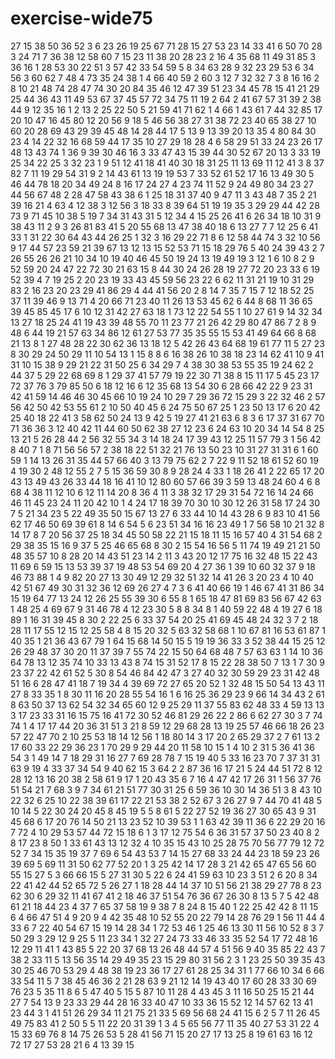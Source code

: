 # exercise-wide75
27
15
38
50
36
52
3
6
23
26
19
25
67
71
28
15
27
53
23
14
33
41
6
50
70
28
3
24
71
7
36
38
12
58
60
7
15
23
11
38
20
28
23
2
16
4
35
68
11
49
31
85
3
36
16
1
28
53
30
22
51
3
57
42
33
54
59
5
8
34
63
28
9
32
23
29
53
6
34
56
3
60
62
7
48
4
73
35
24
38
1
4
66
40
59
2
60
3
12
7
32
32
7
3
8
16
16
2
8
10
21
48
74
28
47
74
30
20
84
35
46
12
47
39
51
23
34
45
78
15
41
21
29
25
44
36
43
11
49
53
67
37
45
57
72
34
75
11
19
2
64
2
41
67
57
31
39
2
38
44
9
12
35
16
1
2
13
2
25
22
50
5
21
59
41
71
62
1
4
66
1
43
61
7
44
32
85
17
20
10
47
16
45
80
12
20
56
9
18
5
46
56
38
27
31
38
72
23
40
65
38
27
10
60
20
28
69
43
29
39
45
48
14
28
44
17
5
13
9
13
39
20
13
35
4
80
84
30
23
4
14
22
32
16
68
59
44
17
35
10
27
29
18
28
4
6
58
29
51
33
24
23
26
17
48
13
43
74
1
36
9
39
30
46
16
3
33
47
43
15
39
44
30
52
67
20
13
3
33
19
25
34
22
25
3
32
23
1
9
51
12
41
18
41
40
30
18
31
25
11
13
69
11
12
41
3
8
37
82
7
11
19
29
54
31
9
2
14
43
61
13
19
19
53
7
33
52
61
52
17
16
13
49
30
5
46
44
78
18
20
34
49
24
8
16
17
24
27
4
23
74
11
52
9
24
49
80
34
23
27
44
56
67
48
2
28
47
58
43
38
6
1
25
18
31
37
40
9
47
11
3
43
48
7
35
2
21
39
16
21
4
63
4
12
38
3
12
56
3
18
33
8
39
64
51
19
19
35
3
29
29
44
42
28
73
9
71
45
10
38
5
19
7
34
31
43
31
5
12
34
4
15
25
26
41
6
26
34
18
10
31
9
38
43
11
2
9
3
26
81
83
41
5
20
55
68
13
47
38
40
18
6
13
27
7
7
12
25
6
41
33
1
31
22
30
64
43
44
26
25
1
32
3
16
29
22
71
8
6
12
58
44
74
3
32
10
56
9
17
44
57
23
59
21
39
67
13
12
13
15
52
53
71
15
18
29
76
5
40
24
39
43
2
7
26
55
26
26
21
10
34
10
19
40
46
45
50
19
24
13
19
49
19
3
12
1
6
10
8
2
9
52
59
20
24
47
22
72
30
21
63
15
8
44
30
24
26
28
19
27
72
20
23
33
6
19
52
39
4
7
19
25
2
20
23
19
33
43
45
59
56
23
22
6
62
11
31
21
19
10
31
29
83
2
16
23
20
23
29
41
86
29
4
44
41
56
20
2
8
14
7
35
7
15
7
12
18
52
25
37
11
39
46
9
13
71
4
20
66
71
23
40
11
26
13
53
45
62
6
44
8
68
11
36
65
39
45
85
45
17
6
10
12
31
42
27
63
18
1
73
12
22
54
55
1
10
27
61
9
14
32
34
13
27
18
25
24
41
19
43
39
48
55
70
11
23
77
21
26
42
29
80
47
86
7
2
8
9
48
6
44
19
21
57
63
34
86
12
61
27
53
77
35
35
55
15
53
41
49
64
66
8
68
21
13
8
1
27
48
28
22
30
62
36
13
18
12
5
42
26
43
64
68
19
61
77
11
5
27
23
8
30
29
24
50
29
11
10
54
13
1
15
8
8
6
16
38
26
10
38
18
23
14
62
41
10
9
41
31
10
15
38
9
29
21
22
31
50
25
6
34
29
7
4
38
30
38
53
55
35
19
24
62
2
44
37
5
29
22
68
69
8
1
29
37
41
57
79
19
22
30
71
38
8
15
11
17
5
45
23
17
72
37
76
3
79
85
50
6
18
12
16
6
12
35
68
13
54
30
6
28
66
42
22
9
23
31
42
41
59
14
46
46
30
45
66
10
19
24
10
29
7
29
36
72
15
29
3
22
32
46
2
57
56
42
50
42
53
55
61
2
10
50
40
45
6
24
75
50
67
25
1
23
50
13
17
6
20
42
25
40
18
22
41
3
58
62
50
24
13
9
42
5
19
27
41
21
63
6
8
3
6
17
37
31
67
70
71
36
36
3
12
40
42
11
44
60
50
62
38
27
12
23
6
24
63
10
20
34
14
54
8
25
13
21
5
26
28
44
2
56
32
55
34
3
14
18
24
17
39
43
12
25
11
57
79
3
1
56
42
8
40
7
1
8
71
56
56
57
2
38
18
22
51
32
21
76
13
50
23
10
31
27
31
31
6
1
60
59
1
14
13
26
31
35
44
57
66
40
3
13
79
75
62
2
7
22
9
11
52
18
61
52
60
19
4
19
30
2
48
12
55
2
7
5
15
36
59
30
8
9
28
24
4
33
1
18
26
41
2
22
65
17
20
43
13
49
43
26
33
44
18
16
41
10
12
80
60
57
66
39
3
59
13
48
24
60
4
6
8
68
4
38
11
12
10
6
12
11
14
20
8
36
4
11
3
38
32
17
29
31
54
72
16
14
24
66
46
11
45
23
24
11
20
42
10
1
4
24
17
18
39
70
30
10
30
12
26
31
58
17
24
30
7
5
21
34
23
5
22
49
35
50
15
67
13
27
6
33
44
10
14
43
28
6
9
83
10
41
56
62
17
46
50
69
39
61
8
14
6
54
5
6
23
51
34
16
16
23
49
1
7
56
58
10
21
32
8
14
17
8
7
20
56
37
25
18
34
45
50
58
22
21
15
18
11
15
16
57
40
4
31
54
68
2
29
38
35
15
16
9
37
5
25
46
65
68
8
30
2
15
54
16
56
5
11
74
19
49
21
21
50
48
35
57
10
8
28
20
14
43
51
23
14
2
11
3
43
20
12
17
75
16
32
48
15
22
43
11
69
6
59
15
13
53
39
37
19
48
53
54
69
20
4
27
36
1
39
10
60
32
37
9
18
46
73
88
1
4
9
82
20
27
13
30
49
12
29
32
51
32
14
41
26
3
20
23
4
10
40
42
51
67
49
30
31
32
36
12
69
26
27
4
7
3
6
41
40
66
19
1
46
67
41
31
86
34
15
19
64
77
13
24
12
26
25
55
39
30
6
55
8
1
65
18
47
81
69
83
56
67
42
63
1
48
25
4
69
67
9
31
46
78
4
12
23
30
5
8
8
34
8
1
40
59
22
48
4
19
27
6
18
89
1
16
31
39
45
8
30
2
22
25
6
33
37
54
20
25
41
69
45
48
24
32
3
7
2
18
28
11
17
55
12
15
12
25
58
4
8
15
20
32
5
63
32
58
68
1
10
67
81
16
53
61
87
1
40
35
1
21
36
43
67
79
1
64
15
68
14
50
15
5
19
19
36
33
3
52
38
44
15
25
12
26
29
48
37
30
20
11
37
39
7
55
74
22
15
50
64
68
48
7
57
63
63
1
14
10
36
64
78
13
12
35
74
10
33
13
43
8
74
15
31
52
17
8
15
22
28
38
50
7
13
1
7
30
9
23
37
22
42
61
52
5
30
8
54
46
84
42
47
3
27
40
32
30
59
29
23
31
42
48
51
16
6
28
47
41
18
7
19
34
4
39
69
72
27
65
20
52
1
32
48
15
50
54
13
43
11
27
8
33
35
1
8
30
11
16
20
28
55
54
16
1
6
16
25
36
29
23
9
66
14
34
43
2
61
8
63
50
37
13
62
54
32
34
65
60
12
9
25
29
11
37
55
83
62
48
33
4
59
13
13
3
17
23
33
31
16
15
75
16
41
72
30
52
46
81
29
26
22
2
86
6
62
27
30
3
7
74
74
1
4
17
17
44
20
36
31
51
3
21
8
59
12
29
68
28
13
19
25
57
46
66
18
26
23
57
22
47
70
2
10
25
53
18
14
12
56
1
18
80
14
3
17
20
2
65
29
37
2
7
61
13
2
17
60
33
22
29
36
23
1
70
29
9
29
44
20
11
58
10
15
1
4
10
2
31
5
36
41
36
54
3
1
49
14
7
18
29
31
16
27
7
69
28
78
7
15
19
40
5
33
16
23
70
7
37
31
31
63
9
19
4
33
37
34
54
9
40
62
15
3
64
2
2
87
36
16
17
21
5
24
44
51
72
8
12
28
12
13
16
20
38
2
58
61
9
17
1
20
43
35
6
7
16
4
47
42
17
26
31
1
56
37
76
51
54
21
7
68
3
9
7
34
61
21
51
77
30
31
25
6
59
36
10
30
14
36
51
3
8
43
10
22
32
6
25
10
22
38
39
61
17
22
21
53
38
2
52
67
3
26
27
9
7
44
70
41
48
5
10
14
5
22
30
24
20
45
8
45
19
5
5
8
61
5
22
27
52
19
36
27
30
65
43
9
31
45
68
6
17
20
76
14
50
21
13
23
52
10
39
53
1
1
63
42
39
11
36
6
22
29
20
16
7
72
4
10
29
53
57
44
72
15
18
6
1
3
17
12
75
54
6
36
31
57
37
50
23
40
8
2
8
17
23
8
50
1
33
61
43
13
12
32
4
10
35
15
43
10
25
28
75
70
56
77
79
12
72
52
7
34
15
35
19
37
7
69
6
54
43
53
7
14
15
27
68
33
24
44
23
18
59
23
26
39
69
5
69
11
31
50
62
77
52
20
1
3
25
42
14
17
28
3
21
42
65
47
65
56
60
55
15
27
5
3
66
66
15
5
27
31
30
5
22
6
24
41
59
63
10
23
3
51
2
6
20
8
34
22
41
42
44
52
65
72
5
26
27
1
18
28
44
14
37
10
51
56
21
38
29
27
78
8
23
62
30
6
29
32
11
41
67
41
2
18
46
37
51
54
76
36
67
26
30
8
13
5
7
5
42
48
61
21
18
44
23
4
37
7
65
37
58
19
9
38
7
8
24
8
15
40
1
22
25
42
42
8
11
15
6
4
66
47
51
4
9
20
9
4
42
35
48
10
52
55
20
22
79
14
28
76
29
1
56
11
44
4
33
6
7
22
40
54
67
15
19
14
28
34
1
72
53
46
1
25
46
13
30
11
56
10
52
8
3
7
50
29
3
29
12
9
25
5
11
23
34
1
32
27
24
73
33
46
33
35
52
54
17
72
48
16
12
29
11
41
1
43
85
5
22
20
37
68
13
26
48
44
57
4
51
56
9
40
35
85
22
43
7
38
2
33
11
5
13
56
35
14
29
49
35
23
15
29
80
31
56
2
3
1
23
25
50
39
35
43
30
25
46
70
53
29
4
48
38
19
23
36
17
27
61
28
25
34
31
1
77
66
10
34
6
66
33
54
11
5
7
38
45
46
36
2
21
28
63
9
21
12
14
19
43
40
17
60
28
33
30
69
76
23
5
35
11
8
6
5
47
40
5
15
5
87
10
11
28
4
43
45
3
11
16
50
25
15
21
44
27
7
54
13
9
23
33
29
44
28
16
33
40
47
10
33
36
15
52
12
14
57
62
13
41
23
44
3
1
41
51
26
29
34
11
21
75
21
33
5
69
56
68
24
41
15
6
2
5
7
11
26
45
49
75
83
41
2
50
5
5
11
22
20
31
39
1
3
4
5
65
56
77
11
35
40
27
53
31
22
4
15
33
69
76
8
14
75
26
53
5
28
41
56
71
15
20
27
17
13
25
8
19
61
63
16
12
72
17
27
53
28
21
6
4
13
39
15
